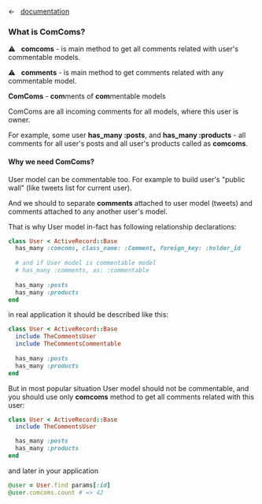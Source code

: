 &larr; &nbsp; [documentation](documentation.md)

### What is ComComs?

:warning: &nbsp; **comcoms** - is main method to get all comments related with user's commentable models.

:warning: &nbsp; **comments** - is main method to get comments related with any commentable model.

**ComComs** - **com**ments of **com**mentable models

ComComs are all incoming comments for all models, where this user is owner.

For example, some user **has_many :posts**, and  **has_many :products** - all comments for all user's posts and all user's products called as **comcoms**.

#### Why we need ComComs?

User model can be commentable too. For example to build user's "public wall" (like tweets list for current user).

And we should to separate **comments** attached to user model (tweets) and comments attached to any another user's model.

That is why User model in-fact has following relationship declarations:

```ruby
class User < ActiveRecord::Base
  has_many :comcoms, class_name: :Comment, foreign_key: :holder_id
  
  # and if User model is commentable model
  # has_many :comments, as: :commentable
  
  has_many :posts
  has_many :products
end
```

in real application it should be described like this:

```ruby
class User < ActiveRecord::Base
  include TheCommentsUser
  include TheCommentsCommentable
  
  has_many :posts
  has_many :products
end
```

But in most popular situation User model should not be commentable, and you should use only **comcoms** method to get all comments related with this user:

```ruby
class User < ActiveRecord::Base
  include TheCommentsUser

  has_many :posts
  has_many :products
end
```

and later in your application

```ruby
@user = User.find params[:id]
@user.comcoms.count # => 42
```
